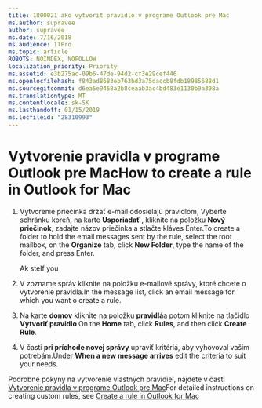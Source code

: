 ```yaml
---
title: 1800021 ako vytvoriť pravidlo v programe Outlook pre Mac
ms.author: supravee
author: supravee
ms.date: 7/16/2018
ms.audience: ITPro
ms.topic: article
ROBOTS: NOINDEX, NOFOLLOW
localization_priority: Priority
ms.assetid: e3b275ac-09b6-47de-94d2-cf3e29cef446
ms.openlocfilehash: f843ad8683eb763bd3a75daccb8fdb18985688d1
ms.sourcegitcommit: d6ea5e9458a2b8ceaab3ac4bd483e1130b9a398a
ms.translationtype: MT
ms.contentlocale: sk-SK
ms.lasthandoff: 01/15/2019
ms.locfileid: "28310993"
---
```

# <a name="how-to-create-a-rule-in-outlook-for-mac"></a><span data-ttu-id="a7afe-102">Vytvorenie pravidla v programe Outlook pre Mac</span><span class="sxs-lookup"><span data-stu-id="a7afe-102">How to create a rule in Outlook for Mac</span></span>

1. <span data-ttu-id="a7afe-103">Vytvorenie priečinka držať e-mail odosielajú pravidlom, Vyberte schránku koreň, na karte **Usporiadať** , kliknite na položku **Nový priečinok**, zadajte názov priečinka a stlačte kláves Enter.</span><span class="sxs-lookup"><span data-stu-id="a7afe-103">To create a folder to hold the email messages sent by the rule, select the root mailbox, on the **Organize** tab, click **New Folder**, type the name of the folder, and press Enter.</span></span>
    
    <span data-ttu-id="a7afe-104">Ak ste</span><span class="sxs-lookup"><span data-stu-id="a7afe-104">If you</span></span> 
    
2. <span data-ttu-id="a7afe-105">V zozname správ kliknite na položku e-mailové správy, ktoré chcete o vytvorenie pravidla.</span><span class="sxs-lookup"><span data-stu-id="a7afe-105">In the message list, click an email message for which you want o create a rule.</span></span>
    
3. <span data-ttu-id="a7afe-106">Na karte **domov** kliknite na položku **pravidlá**a potom kliknite na tlačidlo **Vytvoriť pravidlo**.</span><span class="sxs-lookup"><span data-stu-id="a7afe-106">On the **Home** tab, click **Rules**, and then click **Create Rule**.</span></span>
    
4. <span data-ttu-id="a7afe-107">V časti **pri príchode novej správy** upraviť kritériá, aby vyhovoval vašim potrebám.</span><span class="sxs-lookup"><span data-stu-id="a7afe-107">Under **When a new message arrives** edit the criteria to suit your needs.</span></span> 
    
<span data-ttu-id="a7afe-108">Podrobné pokyny na vytvorenie vlastných pravidiel, nájdete v časti [Vytvorenie pravidla v programe Outlook pre Mac](https://aka.ms/AA1uy0v)</span><span class="sxs-lookup"><span data-stu-id="a7afe-108">For detailed instructions on creating custom rules, see [Create a rule in Outlook for Mac](https://aka.ms/AA1uy0v)</span></span>
  

